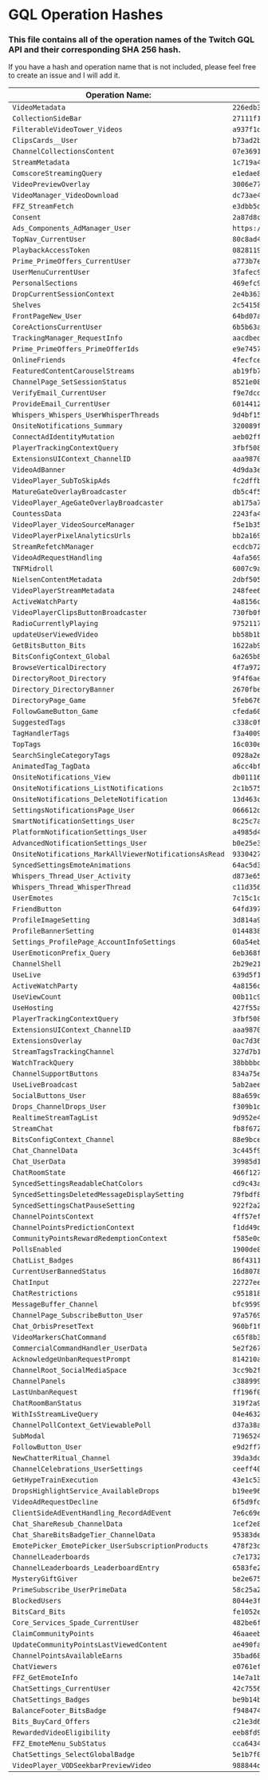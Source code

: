 # GQL Operation Hashes

### This file contains all of the operation names of the Twitch GQL API and their corresponding SHA 256 hash.

If you have a hash and operation name that is not included, please feel free to create an issue and I will add it.


| Operation Name:  | SHA 256 Hash: |
| ------------- | ------------- |
| `VideoMetadata`  | `226edb3e692509f727fd56821f5653c05740242c82b0388883e0c0e75dcbf687`  |
| `CollectionSideBar`  | `27111f1b382effad0b6def325caef1909c733fe6a4fbabf54f8d491ef2cf2f14`  |
| `FilterableVideoTower_Videos`  | `a937f1d22e269e39a03b509f65a7490f9fc247d7f83d6ac1421523e3b68042cb`  |
| `ClipsCards__User`  | `b73ad2bfaecfd30a9e6c28fada15bd97032c83ec77a0440766a56fe0bd632777`  |
| `ChannelCollectionsContent`  | `07e3691a1bad77a36aba590c351180439a40baefc1c275356f40fc7082419a84`  |
| `StreamMetadata`  | `1c719a40e481453e5c48d9bb585d971b8b372f8ebb105b17076722264dfa5b3e`  |
| `ComscoreStreamingQuery`  | `e1edae8122517d013405f237ffcc124515dc6ded82480a88daef69c83b53ac01`  |
| `VideoPreviewOverlay`  | `3006e77e51b128d838fa4e835723ca4dc9a05c5efd4466c1085215c6e437e65c`  |
| `VideoManager_VideoDownload`  | `dc73ae4ca87da62676a42a61866bbe725b41e8859077f438b8718e2083b6db3c`  |
| `FFZ_StreamFetch`  | `e3dbb5d8509ff2ef9d6518bf6749d2112bf6fc3ee2886248579bd7db0feb6504`  |
| `Consent`  | `2a87d8c78d15949c942110d894b7c8168910b026627e6cf9e2516ca4ccc68d66`  |
| `Ads_Components_AdManager_User`  | `https://gql.twitch.tv/gql#origin=twilight`  |
| `TopNav_CurrentUser`  | `80c8ad4839b2922ac5ea7a6e38d8c88ab4c0462cf1c7f2d4d86542736ff3f916`  |
| `PlaybackAccessToken`  | `0828119ded1c13477966434e15800ff57ddacf13ba1911c129dc2200705b0712`  |
| `Prime_PrimeOffers_CurrentUser`  | `a773b7efefe390d49753520f7db73d03794b008af6acc22c06a2c630d46d5518`  |
| `UserMenuCurrentUser`  | `3fafec9996208e9c38f39893cc8cf7ed1933c77daff806b8171a1be54625b620`  |
| `PersonalSections`  | `469efc9442aa2b7634a3ab36eae1778b78ec7ccf062d2b17833afb0e66b78a25`  |
| `DropCurrentSessionContext`  | `2e4b3630b91552eb05b76a94b6850eb25fe42263b7cf6d06bee6d156dd247c1c`  |
| `Shelves`  | `2c541588f5f5a5f53df38ec0852355869a198fe449e7d9293686596f6a408af0`  |
| `FrontPageNew_User`  | `64bd07a2cbaca80699d62636d966cf6395a5d14a1f0a14282067dcb28b13eb11`  |
| `CoreActionsCurrentUser`  | `6b5b63a013cf66a995d61f71a508ab5c8e4473350c5d4136f846ba65e8101e95`  |
| `TrackingManager_RequestInfo`  | `aacdbed250e409105d124ea697ad291a06864c9343067714559fa01230c4cf1b`  |
| `Prime_PrimeOffers_PrimeOfferIds`  | `e9e74571ac09d2d0c1642d30df819bd35622664fa0ac7879f71e312757678142`  |
| `OnlineFriends`  | `4fecfced6ce413ffa2eee3c6ce09cddd8fb251763c594c26fba5108cf2b92e69`  |
| `FeaturedContentCarouselStreams`  | `ab19fb72d5e43c8edc59d41300a129548cb1a67feca04f921bf705a74bb70a24`  |
| `ChannelPage_SetSessionStatus`  | `8521e08af74c8cb5128e4bb99fa53b591391cb19492e65fb0489aeee2f96947f`  |
| `VerifyEmail_CurrentUser`  | `f9e7dcdf7e99c314c82d8f7f725fab5f99d1df3d7359b53c9ae122deec590198`  |
| `ProvideEmail_CurrentUser`  | `6014412be398a2d10d7bf8503d8ff267ae31e1a6648b0e76bac0500310f5bf10`  |
| `Whispers_Whispers_UserWhisperThreads`  | `9d4bf15288a0b4d96492c97dafa17222aa000528adcad4f8d1652441d9132d62`  |
| `OnsiteNotifications_Summary`  | `320089fa2597eb12d339a603d0c3b8c699ea2d644a5d39f2b38d3f5628aaa37f`  |
| `ConnectAdIdentityMutation`  | `aeb02ffde95392868a9da662631090526b891a2972620e6b6393873a39111564`  |
| `PlayerTrackingContextQuery`  | `3fbf508886ff5e008cb94047acc752aad7428c07b6055995604de16c4b01160a`  |
| `ExtensionsUIContext_ChannelID`  | `aaa9870965b55ecb88e01a4d73b5427e8ff9397eea16b9adbd08cad86d3b9d25`  |
| `VideoAdBanner`  | `4d9da3e74d52b668ad9f163a641236f2c804e1129f717f2861b362310e6c64c7`  |
| `VideoPlayer_SubToSkipAds`  | `fc2dffb83a22adf1030eea340c680a7698d705c7dd31fdb2dd39c07ad05e27e3`  |
| `MatureGateOverlayBroadcaster`  | `db5c4f54238cb6cde9d1ab49dab9d6388bb4990304766fcd70c1f37d4ed93bdb`  |
| `VideoPlayer_AgeGateOverlayBroadcaster`  | `ab175a77fb908cd5dfe25d6d23da0765b3fc187e3d3461d1c7b157c354e917ee`  |
| `CountessData`  | `2243fa4daedcf4607ddcb95bb6cda7bb4c7421f6fde66fbd824702b4922c0e76`  |
| `VideoPlayer_VideoSourceManager`  | `f5e1b35d6f5a40348c6476fea36945d0931ba50621e1701b6c31252ee498cc3e`  |
| `VideoPlayerPixelAnalyticsUrls`  | `bb2a169a523dc7bb6a4369f14548f11b89124aa306b3ab3a7bf1b059e779f296`  |
| `StreamRefetchManager`  | `ecdcb724b0559d49689e6a32795e6a43bba4b2071b5e762a4d1edf2bb42a6789`  |
| `VideoAdRequestHandling`  | `4afa569067d6d37579e2d08f39fdf28db340572a6a7924c8523ec2cb5707ac23`  |
| `TNFMidroll`  | `6007c9affc138041a2f71ea322a665799579fc167bef38c1e0b26b2d4c90fd02`  |
| `NielsenContentMetadata`  | `2dbf505ee929438369e68e72319d1106bb3c142e295332fac157c90638968586`  |
| `VideoPlayerStreamMetadata`  | `248fee6868e983c4e7b69074e888960f77735bd21a1d4a1d882b55f45d30a420`  |
| `ActiveWatchParty`  | `4a8156c97b19e3a36e081cf6d6ddb5dbf9f9b02ae60e4d2ff26ed70aebc80a30`  |
| `VideoPlayerClipsButtonBroadcaster`  | `730fb0ffd8f189610597747a011af437a122e842cd80db337c1ecf876a0da173`  |
| `RadioCurrentlyPlaying`  | `97521175417f6867e84b7157e506ed6929c234b0ee3599eb87ea503e9a634ca7`  |
| `updateUserViewedVideo`  | `bb58b1bd08a4ca0c61f2b8d323381a5f4cd39d763da8698f680ef1dfaea89ca1`  |
| `GetBitsButton_Bits`  | `1622ab9e754d97acfb154caaf3d9d583c44408a76be6d4aba5a67cdba4e72452`  |
| `BitsConfigContext_Global`  | `6a265b86f3be1c8d11bdcf32c183e106028c6171e985cc2584d15f7840f5fee6`  |
| `BrowseVerticalDirectory`  | `4f7a9727d14da3c5f2c95b9eee6f4969a949cdfef7296292a1ec991189df94d2`  |
| `DirectoryRoot_Directory`  | `9f4f6ae67f21ee50b454fcf048691107a52bfe7907ead73b9427398e343ca319`  |
| `Directory_DirectoryBanner`  | `2670fbecd8fbea0211c56528d6eff5752ef9d6c73cd5238d395784b46335ded4`  |
| `DirectoryPage_Game`  | `5feb6766dc5d70b33ae9a37cda21e1cd7674187cb74f84b4dd3eb69086d9489c`  |
| `FollowGameButton_Game`  | `cfeda60899b6b867b2d7f30c8556778c4a9cc8268bd1aadd9f88134a0f642a02`  |
| `SuggestedTags`  | `c338c0f514586c28b7a3d95deff9279c969e9338c7286d6329d65636e6ddd831`  |
| `TagHandlerTags`  | `f3a400934fbceac008cc353cee3e8a770b73bf413b35944a7cb43b3bfab9352b`  |
| `TopTags`  | `16c030e5b84bf696f9cf25bee7ddde328c93f2b481a0519a806c19d0e91ab9c1`  |
| `SearchSingleCategoryTags`  | `0928a2ec27d51a3be8562d1b724a4b03164b94d26e415be1485a7c6230eb5cac`  |
| `AnimatedTag_TagData`  | `a6cc4bf9c2fb0b9da208aab1ed1658b21c57532de5381e5ac85ddf39bf4318af`  |
| `OnsiteNotifications_View`  | `db011164c7980ce0b90b04d8ecab0c27cfc8505170e2d6b1a5a51060a8e658df`  |
| `OnsiteNotifications_ListNotifications`  | `2c1b575a79145959ac3c5ab0df60c2815f58453286a986c56aed0472f4f7a671`  |
| `OnsiteNotifications_DeleteNotification`  | `13d463c831f28ffe17dccf55b3148ed8b3edbbd0ebadd56352f1ff0160616816`  |
| `SettingsNotificationsPage_User`  | `066612d3d17cc710e325747455c45b76e7d60440bb115f7a1a1caa3e5b094235`  |
| `SmartNotificationSettings_User`  | `8c25c7a7d42bf79c2262f18837221ac5f8f57004cc8bd95b5c53d953ab8c7258`  |
| `PlatformNotificationSettings_User`  | `a4985d4b0b0e57db35b4f12bb89b9d4cbaf8da6860f32989cf47b165b91fbb47`  |
| `AdvancedNotificationSettings_User`  | `b0e25e3ffd4572bd6ec8d5460f21780edff3c7537552579f7c0018a58d006e37`  |
| `OnsiteNotifications_MarkAllViewerNotificationsAsRead`  | `9330427d339def4a58512565c3edc319b8946ba01d0a3c4bff4fe314c8db1c2e`  |
| `SyncedSettingsEmoteAnimations`  | `64ac5d385b316fd889f8c46942a7c7463a1429452ef20ffc5d0cd23fcc4ecf30`  |
| `Whispers_Thread_User_Activity`  | `d873e65f082f055c70aac6f7d89c45f93111f07c3d9616cf4942cefe483407c6`  |
| `Whispers_Thread_WhisperThread`  | `c11d356f7e2d8a2b7da3f90c11487414b7fb188649bafe331e93937a5da2310d`  |
| `UserEmotes`  | `7c15c1c83a9cf574aa202ddf6f40594ff75b2715746d98a20eea068e0c1179b7`  |
| `FriendButton`  | `64fd397afe5afdefe037f98dfbd4d5dbde17deb92345647e9b34b87254b23c78`  |
| `ProfileImageSetting`  | `3d814a91606062a51f71e90c9b5a2d6e86792f52dacd912967d458067b5db44d`  |
| `ProfileBannerSetting`  | `0144838d4c979ed9c0bbac8f52df180be711e4a0afd9fde81d70a73d0316627c`  |
| `Settings_ProfilePage_AccountInfoSettings`  | `60a54ebcbd29e095db489ed6268f33d5fe5ed1d4fa3176668d8091587ae81779`  |
| `UserEmoticonPrefix_Query`  | `6eb368f3a785c358509cc0da9ff56ac76d535e255196d496dd7312487d3abbe1`  |
| `ChannelShell`  | `2b29e2150fe65ee346e03bd417bbabbd0471a01a84edb7a74e3c6064b0283287`  |
| `UseLive`  | `639d5f11bfb8bf3053b424d9ef650d04c4ebb7d94711d644afb08fe9a0fad5d9`  |
| `ActiveWatchParty`  | `4a8156c97b19e3a36e081cf6d6ddb5dbf9f9b02ae60e4d2ff26ed70aebc80a30`  |
| `UseViewCount`  | `00b11c9c428f79ae228f30080a06ffd8226a1f068d6f52fbc057cbde66e994c2`  |
| `UseHosting`  | `427f55a3daca510f726c02695a898ef3a0de4355b39af328848876052ea6b337`  |
| `PlayerTrackingContextQuery`  | `3fbf508886ff5e008cb94047acc752aad7428c07b6055995604de16c4b01160a`  |
| `ExtensionsUIContext_ChannelID`  | `aaa9870965b55ecb88e01a4d73b5427e8ff9397eea16b9adbd08cad86d3b9d25`  |
| `ExtensionsOverlay`  | `0ac7d363a6f57917933f99a1066075cc38fcdb87c10643fbb2aeacf21399f7b9`  |
| `StreamTagsTrackingChannel`  | `327d7b1596b37898de6a0eaabfdd8ee37b6cc586daab0d12b8fad64f03856a4a`  |
| `WatchTrackQuery`  | `38bbbbd9ae2e0150f335e208b05cf09978e542b464a78c2d4952673cd02ea42b`  |
| `ChannelSupportButtons`  | `834a75e1c06cffada00f0900664a5033e392f6fb655fae8d2e25b21b340545a9`  |
| `UseLiveBroadcast`  | `5ab2aee4bf1e768b9dc9020a9ae7ccf6f30f78b0a91d5dad504b29df4762c08a`  |
| `SocialButtons_User`  | `88a659c6b68880a8dc008a04137508fae7cd4f093ccc6ea7e7df39cba5753a97`  |
| `Drops_ChannelDrops_User`  | `f309b1d517d288074d50d96512059857cc67d8905d1379e414d70f7b981f2618`  |
| `RealtimeStreamTagList`  | `9d952e4aacd4f8bb9f159bd4d5886d72c398007249a8b09e604a651fc2f8ac17`  |
| `StreamChat`  | `fb8f672d720bfc19c4b443c68ffd019199ace25964f742f23d2018b900637135`  |
| `BitsConfigContext_Channel`  | `88e9bced4d95b65e2d22350f1bcee31fe0aaefbdfbf4776c5ab416e45d1017cb`  |
| `Chat_ChannelData`  | `3c445f9a8315fa164f2d3fb12c2f932754c2f2c129f952605b9ec6cf026dd362`  |
| `Chat_UserData`  | `39985d1ff9324442a3a5df1be212e1bc4f358a31100e5025c4e61a07d7e70743`  |
| `ChatRoomState`  | `466f127e635f246ad330ec5c27da2c6969790e10cc1f1936d95c500d978ae4bc`  |
| `SyncedSettingsReadableChatColors`  | `cd9c43ab3cb4c04515a879bbd618055aab18c6ac4081ed9de333945ca91247ba`  |
| `SyncedSettingsDeletedMessageDisplaySetting`  | `79fbdf86e8ee5fa4ca27cad96c292702eed8a8cc14faedc874a577f6e8fe4004`  |
| `SyncedSettingsChatPauseSetting`  | `922f2a23e49da4ce2660f7fbfeefeefab19f7651196f9b54f03555590f173627`  |
| `ChannelPointsContext`  | `4ff57ef1b454f846569e8afff8a208e164355cd844a1d04ae8652b7f637ca0e0`  |
| `ChannelPointsPredictionContext`  | `f1dd49dc28cd5bcdcab31b5eaf57a2415f190b9bf6c1dc9ad4a8be579b55bfc8`  |
| `CommunityPointsRewardRedemptionContext`  | `f585e0d07bee16fa1355238b1762c095cc10470edc263d38c4e3a1b8a7e53f65`  |
| `PollsEnabled`  | `1900de8facb83d18c02677c0625e0299c4277b551868d1c9afb998542d57c121`  |
| `ChatList_Badges`  | `86f43113c04606e6476e39dcd432dee47c994d77a83e54b732e11d4935f0cd08`  |
| `CurrentUserBannedStatus`  | `16d8078becef280c724b7ba48c6402532bdc22783d9e0db67606c817eccd77d8`  |
| `ChatInput`  | `22727eec3a9dce88c7d05c3e1dbae16e5a6700ddb071ef835e4932e620f75288`  |
| `ChatRestrictions`  | `c951818670b7beab0f9332303f5a3824316e8d78423e6c6336f4235207b09e54`  |
| `MessageBuffer_Channel`  | `bfc959904f55b5003ae4674d4bea83ebdcd8867ad76e12f38957d433902d2fcc`  |
| `ChannelPage_SubscribeButton_User`  | `97a576951e030c665f65f44d1ba8d498bc59be3af0db1c92806690efb2f30197`  |
| `Chat_OrbisPresetText`  | `960bf1fac4adb3f4e99b0c67627180d5f5ebb6e46139b1149fbdeab68f7f62e1`  |
| `VideoMarkersChatCommand`  | `c65f8b33e3bcccf2b16057e8f445311d213ecf8729f842ccdc71908231fa9a78`  |
| `CommercialCommandHandler_UserData`  | `5e2f2677868f33654d5538f4c428fb3f55d554f2c8ee2e3bc7e2a1dd32b8d1a0`  |
| `AcknowledgeUnbanRequestPrompt`  | `814210afb9c7c392ce35028f3a3aebfff446c3be2925af8c9ff4c04a34fe8c5f`  |
| `ChannelRoot_SocialMediaSpace`  | `3cc9b2fc1ce60c0d0bd271e795e6c9d0baef0d7cb8a0f130c5311f4d045157da`  |
| `ChannelPanels`  | `c388999b5fcd8063deafc7f7ad32ebd1cce3d94953c20bf96cffeef643327322`  |
| `LastUnbanRequest`  | `ff196f08b09d9f9f977610f676cfc56bc5e2f679ad773c1acc4f889defb9aebd`  |
| `ChatRoomBanStatus`  | `319f2a9a3ac7ddecd7925944416c14b818b65676ab69da604460b68938d22bea`  |
| `WithIsStreamLiveQuery`  | `04e46329a6786ff3a81c01c50bfa5d725902507a0deb83b0edbf7abe7a3716ea`  |
| `ChannelPollContext_GetViewablePoll`  | `d37a38ac165e9a15c26cd631d70070ee4339d48ff4975053e622b918ce638e0f`  |
| `SubModal`  | `71965248fca59d3d40717e71d5c639aa64d93c6c9492bd3664904b751c8de9ad`  |
| `FollowButton_User`  | `e9d2ff77364edf7b625d625bcd76a2a59d071b1e4860814aab7546b81c9c93ed`  |
| `NewChatterRitual_Channel`  | `39da3dc75e90d635d3dfe1f0054a9022c247216d1c915420c1f9ddeeb9f54415`  |
| `ChannelCelebrations_UserSettings`  | `ceeff40199ec8316eea6935599635f4b89872a797be547f15e7f52a5762f27c1`  |
| `GetHypeTrainExecution`  | `43e1c53077794d0d87046e60252bb4544995d6597edf85358d592a0d0676c0ae`  |
| `DropsHighlightService_AvailableDrops`  | `b19ee96a0e79e3f8281c4108bc4c7b3f232266db6f96fd04a339ab393673a075`  |
| `VideoAdRequestDecline`  | `6f5d9fdc36a3c879cca7debdbe21c62d5cac4ad5b30b635263eff68335b96a71`  |
| `ClientSideAdEventHandling_RecordAdEvent`  | `7e6c69e6eb59f8ccb97ab73686f3d8b7d85a72a0298745ccd8bfc68e4054ca5b`  |
| `Chat_ShareResub_ChannelData`  | `1cef2e84b602f767839e5ffd489e81536e9d11e0be250bb85a17974cedad8f54`  |
| `Chat_ShareBitsBadgeTier_ChannelData`  | `95383deae2b82f718b9d713ca433807ff60dffa8c834e2ae92abdfeb55586fc4`  |
| `EmotePicker_EmotePicker_UserSubscriptionProducts`  | `478f23da112f79db1a7ff46eb559c7900e1e706206a34489b30c238a4bbd3778`  |
| `ChannelLeaderboards`  | `c7e1732da78569cab1c753f75b88433cec07844b0db92b4158e26462799b7540`  |
| `ChannelLeaderboards_LeaderboardEntry`  | `6583fe25aede702c6798ab60bb8cc2fbdc7f23df9f36e8e8554db186c094e4e2`  |
| `MysteryGiftGiver`  | `be2e6756b13421c8526132eb73e6ca4caae991f4622cd96e7ec2bcbf2c09ff0c`  |
| `PrimeSubscribe_UserPrimeData`  | `58c25a2b0ccbde33498f3a5cf6027ff32168febd8a63b749f184028e8ab9192a`  |
| `BlockedUsers`  | `8044e3fd61f8158a39e07b38f5d1a279d1fdb748faa9889fde046feae640f76b`  |
| `BitsCard_Bits`  | `fe1052e19ce99f10b5bd9ab63c5de15405ce87a1644527498f0fc1aadeff89f2`  |
| `Core_Services_Spade_CurrentUser`  | `482be6fdcd0ff8e6a55192210e2ec6db8a67392f206021e81abe0347fc727ebe`  |
| `ClaimCommunityPoints`  | `46aaeebe02c99afdf4fc97c7c0cba964124bf6b0af229395f1f6d1feed05b3d0`  |
| `UpdateCommunityPointsLastViewedContent`  | `ae490fa8c1c284f6da9e43f0e7b6418100d887de8dd62ef2a08e320b8b75c1cf`  |
| `ChannelPointsAvailableEarns`  | `35bad6818900beac208c7ff81df030932e1f5100846e406ed2a4d40df1bc8ebf`  |
| `ChatViewers`  | `e0761ef5444ee3acccee5cfc5b834cbfd7dc220133aa5fbefe1b66120f506250`  |
| `FFZ_GetEmoteInfo`  | `14e7a1b021bca291ded3af1302ea1101f6497c2f534738ae7fe0d0dacc39c33c`  |
| `ChatSettings_CurrentUser`  | `42c75568e2564e978ed878ef8f88cb51d2df89811159b2eba6101ae7a18d8b04`  |
| `ChatSettings_Badges`  | `be9b14bb86280797df345190f3a2a9761f5a3e44977ed45573ba67e46c887c00`  |
| `BalanceFooter_BitsBadge`  | `f948474a44b785c76d995e1549e2dbdc6dcd768039769b6ce0c8c93f90617ba3`  |
| `Bits_BuyCard_Offers`  | `c21e3d6c3c562ddd98da22049910cbaf4ec892b1972bc9cdcb51ef7ed5dbf949`  |
| `RewardedVideoEligibility`  | `eeb8fd97b6034c4c9e792b93d2faa5d5f0d01902a23cfe823539c5518dd08eda`  |
| `FFZ_EmoteMenu_SubStatus`  | `cca64347da920b6adf4e8ed35fba4b556725508b6190cafe0bd1554c8618eb81`  |
| `ChatSettings_SelectGlobalBadge`  | `5e1b7f0ba771ca8eb81c0fcd5b8f4ff559ec2dc71cc9256e04ec2665049fc4e5`  |
| `VideoPlayer_VODSeekbarPreviewVideo`  | `988844d55fb7369e30832ec236b7a7c96bb0d53617e2f55ebb1030008336120f`  |
